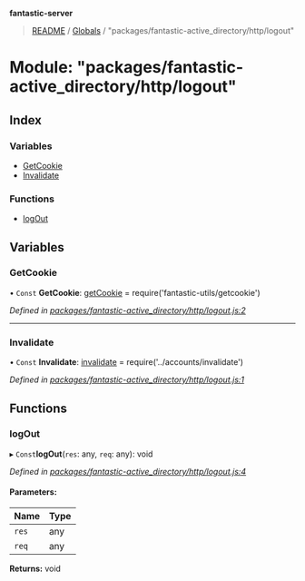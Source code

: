 **fantastic-server**

> [README](../README.md) / [Globals](../globals.md) / "packages/fantastic-active_directory/http/logout"

# Module: "packages/fantastic-active_directory/http/logout"

## Index

### Variables

* [GetCookie](_packages_fantastic_active_directory_http_logout_.md#getcookie)
* [Invalidate](_packages_fantastic_active_directory_http_logout_.md#invalidate)

### Functions

* [logOut](_packages_fantastic_active_directory_http_logout_.md#logout)

## Variables

### GetCookie

• `Const` **GetCookie**: [getCookie](_packages_fantastic_utils_getcookie_.md#getcookie) = require('fantastic-utils/getcookie')

*Defined in [packages/fantastic-active_directory/http/logout.js:2](https://github.com/besimorhino/project-fantastic/blob/af5d0de/packages/fantastic-active_directory/http/logout.js#L2)*

___

### Invalidate

• `Const` **Invalidate**: [invalidate](_packages_fantastic_active_directory_accounts_invalidate_.md#invalidate) = require('../accounts/invalidate')

*Defined in [packages/fantastic-active_directory/http/logout.js:1](https://github.com/besimorhino/project-fantastic/blob/af5d0de/packages/fantastic-active_directory/http/logout.js#L1)*

## Functions

### logOut

▸ `Const`**logOut**(`res`: any, `req`: any): void

*Defined in [packages/fantastic-active_directory/http/logout.js:4](https://github.com/besimorhino/project-fantastic/blob/af5d0de/packages/fantastic-active_directory/http/logout.js#L4)*

#### Parameters:

Name | Type |
------ | ------ |
`res` | any |
`req` | any |

**Returns:** void
